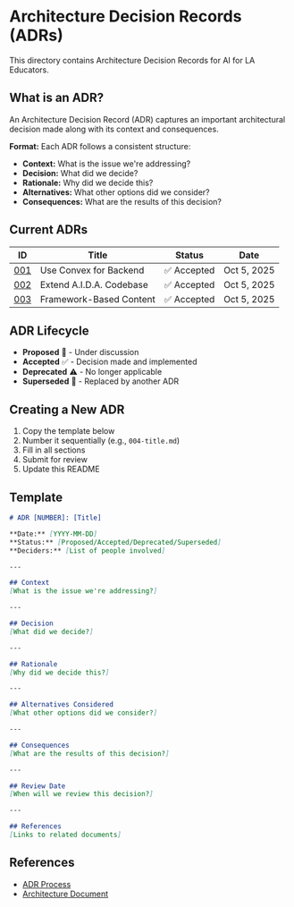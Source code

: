 # Architecture Decision Records (ADRs)

This directory contains Architecture Decision Records for AI for LA Educators.

## What is an ADR?

An Architecture Decision Record (ADR) captures an important architectural decision made along with its context and consequences.

**Format:** Each ADR follows a consistent structure:
- **Context:** What is the issue we're addressing?
- **Decision:** What did we decide?
- **Rationale:** Why did we decide this?
- **Alternatives:** What other options did we consider?
- **Consequences:** What are the results of this decision?

## Current ADRs

| ID | Title | Status | Date |
|----|-------|--------|------|
| [001](001-use-convex-backend.md) | Use Convex for Backend | ✅ Accepted | Oct 5, 2025 |
| [002](002-extend-aida-codebase.md) | Extend A.I.D.A. Codebase | ✅ Accepted | Oct 5, 2025 |
| [003](003-framework-based-content.md) | Framework-Based Content | ✅ Accepted | Oct 5, 2025 |

## ADR Lifecycle

- **Proposed** 🔄 - Under discussion
- **Accepted** ✅ - Decision made and implemented
- **Deprecated** ⚠️ - No longer applicable
- **Superseded** 🔁 - Replaced by another ADR

## Creating a New ADR

1. Copy the template below
2. Number it sequentially (e.g., `004-title.md`)
3. Fill in all sections
4. Submit for review
5. Update this README

## Template

```markdown
# ADR [NUMBER]: [Title]

**Date:** [YYYY-MM-DD]  
**Status:** [Proposed/Accepted/Deprecated/Superseded]  
**Deciders:** [List of people involved]

---

## Context
[What is the issue we're addressing?]

---

## Decision
[What did we decide?]

---

## Rationale
[Why did we decide this?]

---

## Alternatives Considered
[What other options did we consider?]

---

## Consequences
[What are the results of this decision?]

---

## Review Date
[When will we review this decision?]

---

## References
[Links to related documents]
```

## References

- [ADR Process](https://adr.github.io/)
- [Architecture Document](../../ARCHITECTURE.md)
